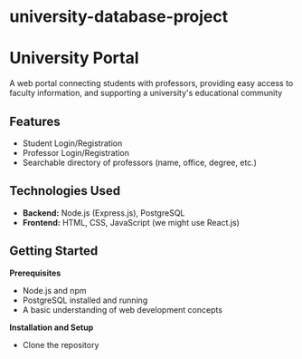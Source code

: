 # university-database-project
# University Portal

A web portal connecting students with professors, providing easy access to faculty information, and supporting a university's educational community

## Features

* Student Login/Registration
* Professor Login/Registration
* Searchable directory of professors (name, office, degree, etc.)

## Technologies Used

* **Backend:** Node.js (Express.js), PostgreSQL
* **Frontend:** HTML, CSS, JavaScript (we might use React.js)

## Getting Started

**Prerequisites**

* Node.js and npm
* PostgreSQL installed and running
* A basic understanding of web development concepts

**Installation and Setup**

* Clone the repository